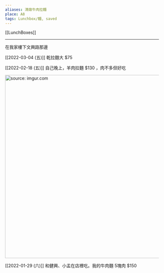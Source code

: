 ```yaml
---
aliases: 清燉牛肉拉麵
place: A8
tags: Lunchbox/麵, saved
---
```


[[LunchBoxes]]

---
在我家樓下文興路那邊


[[2022-03-04 (五)]] 乾拉麵大 $75

[[2022-02-18 (五)]] 自己晚上，羊肉拉麵 $130 ，肉不多但好吃

<a href="https://imgur.com/A5RwSLP"><img src="https://i.imgur.com/A5RwSLP.jpg" title="source: imgur.com" width="600px"/></a>

[[2022-01-29 (六)]] 和健興、小孟在店裡吃。我的牛肉麵 5塊肉 $150

